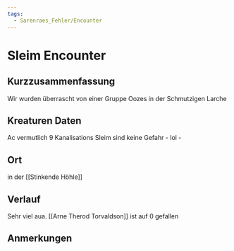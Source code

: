 ```yaml
---
tags:
  - Sarenraes_Fehler/Encounter
---
```

# Sleim Encounter
## Kurzzusammenfassung
Wir wurden überrascht von einer Gruppe Oozes in der Schmutzigen Larche

## Kreaturen Daten
Ac vermutlich 9
Kanalisations Sleim
sind keine Gefahr - lol -
## Ort
in der [[Stinkende Höhle]]

## Verlauf
Sehr viel aua.
[[Arne Therod Torvaldson]] ist auf 0 gefallen

## Anmerkungen




